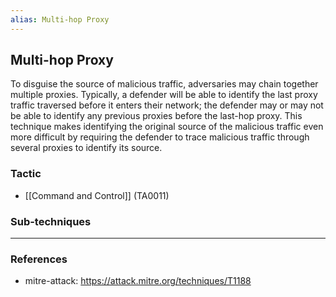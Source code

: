 ```yaml
---
alias: Multi-hop Proxy
---
```


## Multi-hop Proxy

To disguise the source of malicious traffic, adversaries may chain together multiple proxies. Typically, a defender will be able to identify the last proxy traffic traversed before it enters their network; the defender may or may not be able to identify any previous proxies before the last-hop proxy. This technique makes identifying the original source of the malicious traffic even more difficult by requiring the defender to trace malicious traffic through several proxies to identify its source.


### Tactic

- [[Command and Control]] (TA0011)

### Sub-techniques


---
### References

- mitre-attack: https://attack.mitre.org/techniques/T1188
